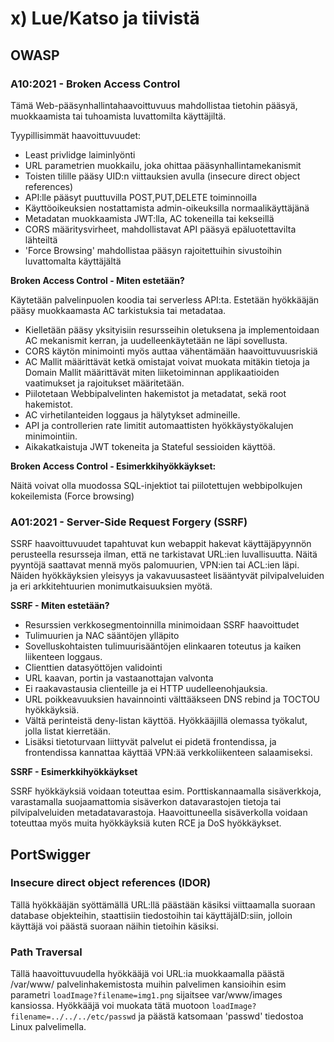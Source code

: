 # x) Lue/Katso ja tiivistä

## OWASP 

### A10:2021 - Broken Access Control

Tämä Web-pääsynhallintahaavoittuvuus mahdollistaa tietohin pääsyä, muokkaamista tai tuhoamista luvattomilta käyttäjiltä. 

Tyypillisimmät haavoittuvuudet:
-  Least privlidge laiminlyönti
-  URL parametrien muokkailu, joka ohittaa pääsynhallintamekanismit
-  Toisten tilille pääsy UID:n viittauksien avulla (insecure direct object references)
-  API:lle pääsyt puuttuvilla POST,PUT,DELETE toiminnoilla
-  Käyttöoikeuksien nostattamista admin-oikeuksilla normaalikäyttäjänä
-  Metadatan muokkaamista JWT:lla, AC tokeneilla tai kekseillä
-  CORS määritysvirheet, mahdollistavat API pääsyä epäluotettavilta lähteiltä
-  'Force Browsing' mahdollistaa pääsyn rajoitettuihin sivustoihin luvattomalta käyttäjältä

**Broken Access Control - Miten estetään?**

Käytetään palvelinpuolen koodia tai serverless API:ta. Estetään hyökkääjän pääsy muokkaamasta AC tarkistuksia tai metadataa.

-  Kielletään pääsy yksityisiin resursseihin oletuksena ja implementoidaan AC mekanismit kerran, ja uudelleenkäytetään ne läpi sovellusta.
-  CORS käytön minimointi myös auttaa vähentämään haavoittuvuusriskiä
-  AC Mallit määrittävät ketkä omistajat voivat muokata mitäkin tietoja ja Domain Mallit määrittävät miten liiketoiminnan applikaatioiden vaatimukset ja rajoitukset määritetään.
-  Piilotetaan Webbipalvelinten hakemistot ja metadatat, sekä root hakemistot.
-  AC virhetilanteiden loggaus ja hälytykset admineille.
-  API ja controllerien rate limitit automaattisten hyökkäystyökalujen minimointiin.
-  Aikakatkaistuja JWT tokeneita ja Stateful sessioiden käyttöä.

**Broken Access Control - Esimerkkihyökkäykset:**

Näitä voivat olla muodossa SQL-injektiot tai piilotettujen webbipolkujen kokeilemista (Force browsing)

### A01:2021 - Server-Side Request Forgery (SSRF) 

SSRF haavoittuvuudet tapahtuvat kun webappit hakevat käyttäjäpyynnön perusteella resursseja ilman, että ne tarkistavat URL:ien luvallisuutta. Näitä pyyntöjä saattavat mennä myös palomuurien, VPN:ien tai ACL:ien läpi. Näiden hyökkäyksien yleisyys ja vakavuusasteet lisääntyvät pilvipalveluiden ja eri arkkitehtuurien monimutkaisuuksien myötä.

**SSRF - Miten estetään?**

-  Resurssien verkkosegmentoinnilla minimoidaan SSRF haavoittudet
-  Tulimuurien ja NAC sääntöjen ylläpito
-  Sovelluskohtaisten tulimuurisääntöjen elinkaaren toteutus ja kaiken liikenteen loggaus.
-  Clienttien datasyöttöjen validointi
-  URL kaavan, portin ja vastaanottajan valvonta
-  Ei raakavastausia clienteille ja ei HTTP uudelleenohjauksia.
-  URL poikkeavuuksien havainnointi välttääkseen DNS rebind ja TOCTOU hyökkäyksiä.
-  Vältä perinteistä deny-listan käyttöä. Hyökkääjillä olemassa työkalut, jolla listat
  kierretään.
- Lisäksi tietoturvaan liittyvät palvelut ei pidetä frontendissa, ja frontendissa kannattaa     käyttää VPN:ää verkkoliikenteen salaamiseksi.

**SSRF - Esimerkkihyökkäykset**

SSRF hyökkäyksiä voidaan toteuttaa esim. Porttiskannaamalla sisäverkkoja, varastamalla suojaamattomia sisäverkon datavarastojen tietoja tai pilvipalveluiden metadatavarastoja. Haavoittuneella sisäverkolla voidaan toteuttaa myös muita hyökkäyksiä kuten RCE ja DoS hyökkäykset.

## PortSwigger

### Insecure direct object references (IDOR)

Tällä hyökkääjän syöttämällä URL:llä päästään käsiksi viittaamalla suoraan database objekteihin, staattisiin tiedostoihin tai käyttäjäID:siin, jolloin käyttäjä voi päästä suoraan näihin tietoihin käsiksi.

### Path Traversal

Tällä haavoittuvuudella hyökkääjä voi URL:ia muokkaamalla päästä /var/www/ palvelinhakemistosta muihin palvelimen kansioihin esim parametri `loadImage?filename=img1.png` sijaitsee var/www/images kansiossa. Hyökkääjä voi muokata tätä muotoon `loadImage?filename=../../../etc/passwd` ja päästä katsomaan 'passwd' tiedostoa Linux palvelimella.





